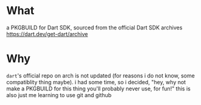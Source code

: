 # What
a PKGBUILD for Dart SDK, sourced from the official Dart SDK archives https://dart.dev/get-dart/archive
# Why
`dart`'s official repo on arch is not updated (for reasons i do not know, some compatiblity thing maybe). i had some time, so i decided, "hey, why not make a PKGBUILD for this thing you'll probably never use, for fun!" this is also just me learning to use git and github
